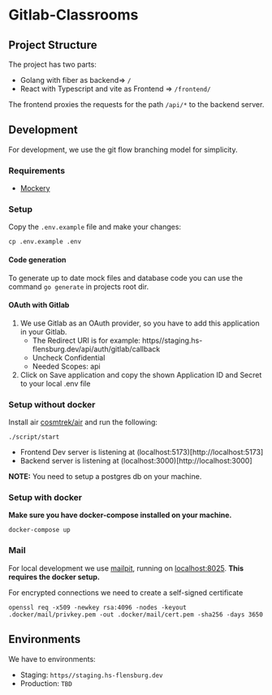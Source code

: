 # Gitlab-Classrooms

## Project Structure 

The project has two parts:

- Golang with fiber as backend=> `/`
- React with Typescript and vite as Frontend => `/frontend/`

The frontend proxies the requests for the path `/api/*` to the backend server.

## Development

For development, we use the git flow branching model for simplicity.

### Requirements

- [Mockery](https://vektra.github.io/mockery/latest/)

### Setup

Copy the `.env.example` file and make your changes:

```
cp .env.example .env
```

#### Code generation

To generate up to date mock files and database code you can use the command `go generate` in projects root dir.

#### OAuth with Gitlab
1. We use Gitlab as an OAuth provider, so you have to add this application in your Gitlab.
   * The Redirect URI is for example: https//staging.hs-flensburg.dev/api/auth/gitlab/callback
   * Uncheck Confidential
   * Needed Scopes: api
2. Click on Save application and copy the shown Application ID and Secret to your local .env file

### Setup without docker

Install air [cosmtrek/air](https://github.com/cosmtrek/air) and run the following:

```
./script/start
```

- Frontend Dev server is listening at (localhost:5173)[http://localhost:5173]
- Backend server is listening at (localhost:3000)[http://localhost:3000]

**NOTE:** You need to setup a postgres db on your machine.

### Setup with docker

**Make sure you have docker-compose installed on your machine.**

```
docker-compose up
```

### Mail

For local development we use [mailpit](https://mailpit.axllent.org/), running on [localhost:8025](http://localhost:8025).
**This requires the docker setup.**

For encrypted connections we need to create a self-signed certificate

```
openssl req -x509 -newkey rsa:4096 -nodes -keyout .docker/mail/privkey.pem -out .docker/mail/cert.pem -sha256 -days 3650
```

## Environments

We have to environments:

- Staging: `https//staging.hs-flensburg.dev`
- Production: `TBD`
